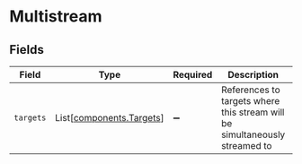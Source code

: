 # Multistream


## Fields

| Field                                                                       | Type                                                                        | Required                                                                    | Description                                                                 | Example                                                                     |
| --------------------------------------------------------------------------- | --------------------------------------------------------------------------- | --------------------------------------------------------------------------- | --------------------------------------------------------------------------- | --------------------------------------------------------------------------- |
| `targets`                                                                   | List[[components.Targets](../../models/components/targets.md)]              | :heavy_minus_sign:                                                          | References to targets where this stream will be simultaneously<br/>streamed to<br/> | [object Object]                                                             |